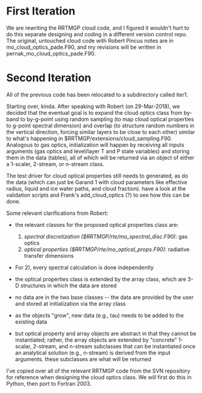 # First Iteration

We are rewriting the RRTMGP cloud code, and I figured it wouldn't hurt to do this separate designing and coding in a different version control repo. The original, untouched cloud code with Robert Pincus notes are in mo_cloud_optics_pade.F90, and my revisions will be written in pernak_mo_cloud_optics_pade.F90.

# Second Iteration

All of the previous code has been relocated to a subdirectory called iter1.

Starting over, kinda. After speaking with Robert (on 29-Mar-2018), we decided that the eventual goal is to expand the cloud optics class from by-band to by-g-point using random sampling (to map cloud optical properties to g-point spectral dimension) and overlap (to structure random numbers in the vertical direction, forcing similar layers to be close to each other) similar to what's happening in $RRTMGP/extensions/cloud_sampling.F90. Analogous to gas optics, initialization will happen by receiving all inputs arguments (gas optics and level/layer T and P state variables) and storing them in the data (tables), all of which will be returned via an object of either a 1-scaler, 2-stream, or n-stream class.

The test driver for cloud optical properties still needs to generated, as do the data (which can just be Garand 1 with cloud parameters like effective radius, liquid and ice water paths, and cloud fraction). have a look at the validation scripts and Frank's add_cloud_optics (?) to see how this can be done.

Some relevant clarifications from Robert:

 - the relevant classes for the proposed optical properties class are:
   1) *spectral discretization ($RRTMGP/rte/mo_spectral_disc.F90)*: gas optics
   2) *optical properties ($RRTMGP/rte/mo_optical_props.F90)*: radiative transfer dimensions
- For 2), every spectral calculation is done independently

- the optical properties class is extended by the array class, which are 3-D structures in which the data are stored
- no data are in the two base classes -- the data are provided by the user and stored at initialization via the array class
- as the objects "grow", new data (e.g., tau) needs to be added to the existing data
- but optical property and array objects are abstract in that they cannot be instantiated; rather, the array objects are extended by "concrete" 1-scalar, 2-stream, and n-stream subclasses that can be instantiated once an analytical solution (e.g., n-stream) is derived from the input arguments. these subclasses are what will be returned

I've copied over all of the relevant RRTMGP code from the SVN repository for reference when designing the cloud optics class. We will first do this in Python, then port to Fortran 2003.

